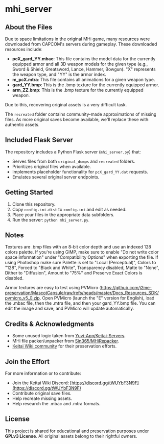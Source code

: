 # mhi_server

## About the Files

Due to space limitations in the original MHi game, many resources were downloaded from CAPCOM's servers during gameplay. These downloaded resources include:

- **pcX_gard_YY.mbac**: This file contains the model data for the currently equipped armor and all 3D weapon models for the given type (e.g., Sword & Shield, Greatsword, Lance, Hammer, Bowgun). "X" represents the weapon type, and "YY" is the armor index.
- **m_pcX.mtra**: This file contains all animations for a given weapon type.
- **gard_YY.bmp**: This is the .bmp texture for the currently equipped armor.
- **arm_ZZ.bmp:** This is the .bmp texture for the currently equipped weapon.

Due to this, recovering original assets is a very difficult task.

The `recreated` folder contains community-made approximations of missing files. As more original saves become available, we'll replace these with authentic assets.

## Included Flask Server

The repository includes a Python Flask server (`mhi_server.py`) that:

- Serves files from both `original_dumps` and `recreated` folders.
- Prioritizes original files when available.
- Implements placeholder functionality for `pcX_gard_YY.dat` requests.
- Emulates several original server endpoints.

## Getting Started

1. Clone this repository.
2. Copy `config.ini.dist` to `config.ini` and edit as needed.
3. Place your files in the appropriate data subfolders.
4. Run the server: `python mhi_server.py`.

## Notes
Textures are .bmp files with an 8-bit color depth and use an indexed 128 colors palette. If you're using GIMP, make sure to enable "Do not write color space information" under "Compatibility Options" when exporting the file. If using Photoshop make sure Palette is set to "Local (Perceptual)", Colors to "128", Forced to "Black and White", Transparency disabled, Matte to "None", Dither to "Diffusion", Amount to "75%" and Preserve Exact Colors is disabled.

Armor textures are easy to test using PVMicro (https://github.com/j2me-preservation/MascotCapsule/raw/refs/heads/master/Docs_Resources_SDK/pvmicro_v5_0.zip. Open PVMicro (launch the "E" version for English), load the .mbac file, then the .mtra file, and then your gard_YY.bmp file. You can edit the image and save, and PVMicro will update automatically.

## Credits & Acknowledgments

- Some unused logic taken from [Yuvi-App/Keitai-Servers](https://github.com/Yuvi-App/Keitai-Servers).
- MHi file packer/unpacker from [Sin365/MHiRepacker](https://github.com/Sin365/MHiRepacker).
- [Keitai Wiki community](https://keitaiwiki.com) for their preservation efforts.

## Join the Effort

For more information or to contribute:
- Join the Keitai Wiki Discord: [https://discord.gg/tWUYbF3N9F](https://discord.gg/tWUYbF3N9F)
- Contribute original save files.
- Help recreate missing assets.
- Help research the .mbac and .mtra formats.

## License

This project is shared for educational and preservation purposes under **GPLv3 License**. All original assets belong to their rightful owners.